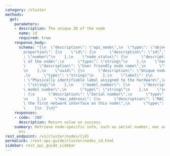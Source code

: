 ```yaml
---
category: /cluster
methods:
  get:
    parameters:
    - description: The unique ID of the node
      name: id
      required: true
    response_body:
      schema: "{\n  \"description\": \"api_node\",\n  \"type\": \"object\",\n  \"\
        properties\": {\n    \"id\": {\n      \"description\": \"id\",\n      \"type\"\
        : \"number\"\n    },\n    \"node_status\": {\n      \"description\": \"Status\
        \ of the node\",\n      \"type\": \"string\"\n    },\n    \"node_name\": {\n\
        \      \"description\": \"User friendly node name\",\n      \"type\": \"string\"\
        \n    },\n    \"uuid\": {\n      \"description\": \"Unique node identifier\"\
        ,\n      \"type\": \"string\"\n    },\n    \"label\": {\n      \"description\"\
        : \"Physically identifiable label assigned to the hardware\",\n      \"type\"\
        : \"string\"\n    },\n    \"model_number\": {\n      \"description\": \"Node\
        \ model number\",\n      \"type\": \"string\"\n    },\n    \"serial_number\"\
        : {\n      \"description\": \"Serial number\",\n      \"type\": \"string\"\
        \n    },\n    \"mac_address\": {\n      \"description\": \"MAC address for\
        \ the first network interface on this node\",\n      \"type\": \"string\"\n\
        \    }\n  }\n}"
    responses:
    - code: '200'
      description: Return value on success
    summary: Retrieve node-specific info, such as serial number, mac address, uuid,
      etc
rest_endpoint: /v1/cluster/nodes/{id}
permalink: /rest-api-guide/cluster/nodes_id.html
sidebar: rest_api_guide_sidebar
---
```

